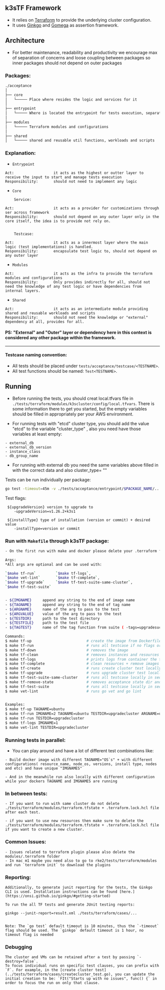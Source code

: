 ## k3sTF Framework

- It relies on [Terraform](https://www.terraform.io/) to provide the underlying cluster configuration.
- It uses [Ginkgo](https://onsi.github.io/ginkgo/) and [Gomega](https://onsi.github.io/gomega/) as assertion framework.

## Architecture
- For better maintenance, readability and productivity we encourage max of separation of concerns and loose coupling between packages so inner packages should not depend on outer packages

### Packages:
```bash
./acceptance
│
├── core
│   └───── Place where resides the logic and services for it
│
├── entrypoint
│   └───── Where is located the entrypoint for tests execution, separated by test runs and test suites
│
├── modules
│   └───── Terraform modules and configurations
│
├── shared
│   └───── shared and reusable util functions, workloads and scripts

```

### Explanation:

- `Entrypoint`
````
Act:                  it acts as the highest or outter layer to receive the input to start and manage tests execution
Responsibility:       should not need to implement any logic 
````

- `Core`
```
    Service:
  
Act:                  it acts as a provider for customizations through ser across framework
Responsibility:       should not depend on any outer layer only in the core itself, the idea is to provide not rely on.
 
  
    Testcase:
  
Act:                  it acts as a innermost layer where the main logic (test implementations) is handled.
Responsibility:       encapsulate test logic to, should not depend on any outer layer
```

- `Modules`
```
Act:                  it acts as the infra to provide the terraform modules and configurations
Responsibility:       Only provides indirectly for all, should not need the knowledge of any test logic or have dependencies from internal layers.
``` 

- `Shared`
```
Act:                  it acts as an intermediate module providing shared and reusable workloads and scripts               
Responsibility:       should not need the knowledge or "external" dependency at all, provides for all.
```


#### PS: "External" and "Outer" layer or dependency here in this context is considered any other package within the framework.

-------------------

#### Testcase naming convention:
- All tests should be placed under `tests/acceptance/testcase/<TESTNAME>`.
- All test functions should be named: `Test<TESTNAME>`.


## Running

- Before running the tests, you should creat local.tfvars file in `./tests/terraform/modules/k3scluster/config/local.tfvars`. There is some information there to get you started, but the empty variables should be filled in appropriately per your AWS environment.


- For running tests with "etcd" cluster type, you should add the value "etcd" to the variable "cluster_type" , also you need have those variables at least empty:
```
- external_db       
- external_db_version
- instance_class  
- db_group_name
```

- For running with external db you need the same variables above filled in with the correct data and also cluster_type= ""


Tests can be run individually per package:
```bash
go test -timeout=45m -v ./tests/acceptance/entrypoint/$PACKAGE_NAME/...
```
Test flags:
```
 ${upgradeVersion} version to upgrade to
    -upgradeVersion=v1.26.2+k3s1
    
 ${installType} type of installation (version or commit) + desired value    
    -installType=version or commit
```

###  Run with `Makefile` through k3sTF package:
```bash
- On the first run with make and docker please delete your .terraform folder, terraform.tfstate and terraform.hcl.lock file

Args:
*All args are optional and can be used with:

`$make tf-run`         `$make tf-logs`,
`$make vet-lint`       `$make tf-complete`, 
`$make tf-upgrade`     `$make tf-test-suite-same-cluster`,
`$make tf-test-suite`


- ${IMGNAME}     append any string to the end of image name
- ${TAGNAME}     append any string to the end of tag name
- ${ARGNAME}     name of the arg to pass to the test
- ${ARGVALUE}    value of the arg to pass to the test
- ${TESTDIR}     path to the test directory 
- ${TESTFILE}    path to the test file
- ${TAGTEST}     name of the tag function from suite ( -tags=upgradesuc or -tags=upgrademanual )

Commands:
$ make tf-up                         # create the image from Dockerfile.build
$ make tf-run                        # runs all testcase if no flags or args provided
$ make tf-down                       # removes the image
$ make tf-clean                      # removes instances and resources created by testcase
$ make tf-logs                       # prints logs from container the testcase
$ make tf-complete                   # clean resources + remove images + run testcase
$ make tf-create                     # runs create cluster test locally
$ make tf-upgrade                    # runs upgrade cluster test locally
$ make tf-test-suite-same-cluster    # runs all testcase locally in sequence using the same state    
$ make tf-remove-state               # removes acceptance state dir and files
$ make tf-test-suite                 # runs all testcase locally in sequence not using the same state
$ make vet-lint                      # runs go vet and go lint

      
Examples:
$ make tf-up TAGNAME=ubuntu
$ make tf-run IMGNAME=2 TAGNAME=ubuntu TESTDIR=upgradecluster ARGNAME=upgradeVersion ARGVALUE=v1.26.2+k3s1
$ make tf-run TESTDIR=upgradecluster
$ make tf-logs IMGNAME=1
$ make vet-lint TESTDIR=upgradecluster
```


### Running tests in parallel:
- You can play around and have a lot of different test combinations like:
```
- Build docker image with different TAGNAME="OS`s" + with different configurations( resource_name, node_os, versions, install type, nodes and etc) and have unique "IMGNAMES"

- And in the meanwhile run also locally with different configuration while your dockers TAGNAME and IMGNAMES are running
```

### In between tests:
```
- If you want to run with same cluster do not delete ./tests/terraform/modules/terraform.tfstate + .terraform.lock.hcl file after each test.

- if you want to use new resources then make sure to delete the ./tests/terraform/modules/terraform.tfstate + .terraform.lock.hcl file if you want to create a new cluster.
```

###  Common Issues:
````
- Issues related to terraform plugin please also delete the modules/.terraform folder
- In mac m1 maybe you need also to go to rke2/tests/terraform/modules and run `terraform init` to download the plugins
````



### Reporting:
```
Additionally, to generate junit reporting for the tests, the Ginkgo CLI is used. Installation instructions can be found [here.](https://onsi.github.io/ginkgo/#getting-started)  

To run the all TF tests and generate JUnit testing reports:

ginkgo --junit-report=result.xml ./tests/terraform/cases/...


Note: The `go test` default timeout is 10 minutes, thus the `-timeout` flag should be used. The `ginkgo` default timeout is 1 hour, no timeout flag is needed
````
### Debugging
````
The cluster and VMs can be retained after a test by passing `-destroy=false`. 
To focus individual runs on specific test clauses, you can prefix with `F`. For example, in the [create cluster test](../tests/terraform/cases/createcluster_test.go), you can update the initial creation to be: `FIt("Starts up with no issues", func() {` in order to focus the run on only that clause.